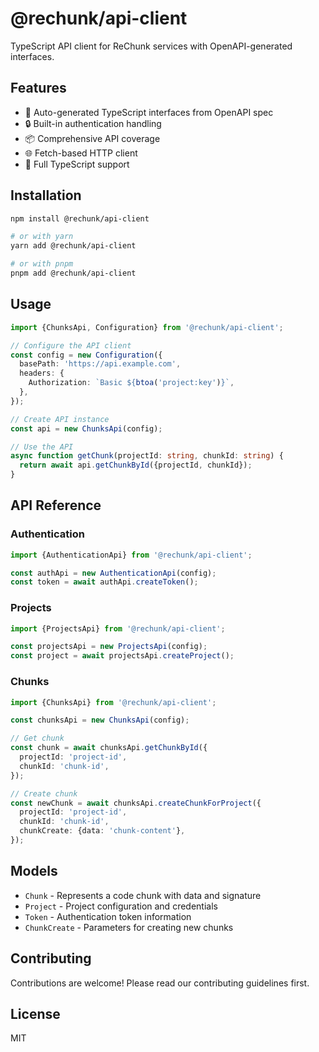 # @rechunk/api-client

TypeScript API client for ReChunk services with OpenAPI-generated interfaces.

## Features

- 🔄 Auto-generated TypeScript interfaces from OpenAPI spec
- 🔒 Built-in authentication handling
- 📦 Comprehensive API coverage
- 🌐 Fetch-based HTTP client
- 📝 Full TypeScript support

## Installation

```bash
npm install @rechunk/api-client

# or with yarn
yarn add @rechunk/api-client

# or with pnpm
pnpm add @rechunk/api-client
```

## Usage

```typescript
import {ChunksApi, Configuration} from '@rechunk/api-client';

// Configure the API client
const config = new Configuration({
  basePath: 'https://api.example.com',
  headers: {
    Authorization: `Basic ${btoa('project:key')}`,
  },
});

// Create API instance
const api = new ChunksApi(config);

// Use the API
async function getChunk(projectId: string, chunkId: string) {
  return await api.getChunkById({projectId, chunkId});
}
```

## API Reference

### Authentication

```typescript
import {AuthenticationApi} from '@rechunk/api-client';

const authApi = new AuthenticationApi(config);
const token = await authApi.createToken();
```

### Projects

```typescript
import {ProjectsApi} from '@rechunk/api-client';

const projectsApi = new ProjectsApi(config);
const project = await projectsApi.createProject();
```

### Chunks

```typescript
import {ChunksApi} from '@rechunk/api-client';

const chunksApi = new ChunksApi(config);

// Get chunk
const chunk = await chunksApi.getChunkById({
  projectId: 'project-id',
  chunkId: 'chunk-id',
});

// Create chunk
const newChunk = await chunksApi.createChunkForProject({
  projectId: 'project-id',
  chunkId: 'chunk-id',
  chunkCreate: {data: 'chunk-content'},
});
```

## Models

- `Chunk` - Represents a code chunk with data and signature
- `Project` - Project configuration and credentials
- `Token` - Authentication token information
- `ChunkCreate` - Parameters for creating new chunks

## Contributing

Contributions are welcome! Please read our contributing guidelines first.

## License

MIT
